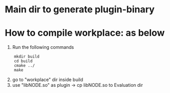 # Main dir to generate plugin-binary
# How to compile workplace: as below

1. Run the following commands

```````````````````
    mkdir build
    cd build
    cmake ../
    make
```````````````````

2. go to "workplace" dir inside build
3. use "libNODE.so" as plugin -> cp libNODE.so to Evaluation dir